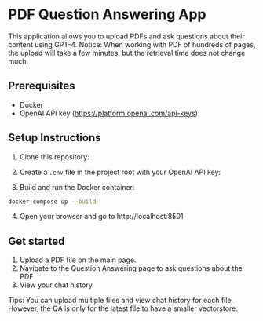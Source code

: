 # PDF Question Answering App

This application allows you to upload PDFs and ask questions about their content using GPT-4.
Notice: When working with PDF of hundreds of pages, the upload will take a few minutes, but the retrieval time
        does not change much.

## Prerequisites
- Docker
- OpenAI API key (https://platform.openai.com/api-keys)

## Setup Instructions

1. Clone this repository:

2. Create a `.env` file in the project root with your OpenAI API key:

3. Build and run the Docker container:
```bash
docker-compose up --build
```

4. Open your browser and go to http://localhost:8501


## Get started
1. Upload a PDF file on the main page. 
2. Navigate to the Question Answering page to ask questions about the PDF
3. View your chat history

Tips: You can upload multiple files and view chat history for each file.
However, the QA is only for the latest file to have a smaller vectorstore. 

